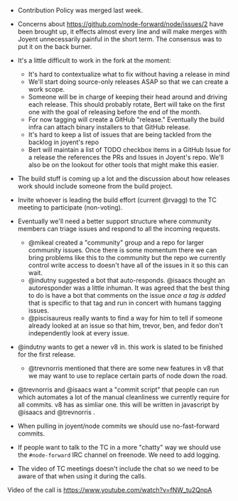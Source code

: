 * Contribution Policy was merged last week.

* Concerns about <https://github.com/node-forward/node/issues/2> have been brought
  up, it effects almost every line and will make merges with Joyent
  unnecessarily painful in the short term. The consensus was to put it on the
  back burner.

* It's a little difficult to work in the fork at the moment:
  * It's hard to contextualize what to fix without having a release in mind
  * We'll start doing source-only releases ASAP so that we can create a work
    scope.
  * Someone will be in charge of keeping their head around and driving each
    release. This should probably rotate, Bert will take on the first one with
    the goal of releasing before the end of the month.
  * For now tagging will create a GitHub "release." Eventually the build infra
    can attach binary installers to that GitHub release.
  * It's hard to keep a list of issues that are being tackled from the backlog
    in joyent's repo
  * Bert will maintain a list of TODO checkbox items in a GitHub Issue for a
    release the references the PRs and Issues in Joyent's repo. We'll also be on
    the lookout for other tools that might make this easier.

* The build stuff is coming up a lot and the discussion about how releases work
  should include someone from the build project.

* Invite whoever is leading the build effort (current @rvagg) to the TC meeting
  to participate (non-voting).

* Eventually we'll need a better support structure where community members can
  triage issues and respond to all the incoming requests.
  * @mikeal created a "community" group and a repo for larger community issues.
    Once there is some momentum there we can bring problems like this to the
    community but the repo we currently control write access to doesn't have all
    of the issues in it so this can wait.
  * @indutny suggested a bot that auto-responds. @isaacs thought an
    autoresponder was a little inhuman. It was agreed that the best thing to do
    is have a bot that comments on the issue *once a tag is added* that is
    specific to that tag and run in concert with humans tagging issues.
  * @piscisaureus really wants to find a way for him to tell if someone already
    looked at an issue so that him, trevor, ben, and fedor don't independently
    look at every issue.

* @indutny wants to get a newer v8 in. this work is slated to be finished for
  the first release.
  * @trevnorris mentioned that there are some new features in v8 that we may
    want to use to replace certain parts of node down the road.

* @trevnorris and @isaacs want a "commit script" that people can run which
  automates a lot of the manual cleanliness we currently require for all commits.
  v8 has as simliar one. this will be written in javascript by @isaacs and
  @trevnorris .

* When pulling in joyent/node commits we should use no-fast-forward commits.

* If people want to talk to the TC in a more "chatty" way we should use the
  `#node-forward` IRC channel on freenode. We need to add logging.

* The video of TC meetings doesn't include the chat so we need to be aware of
  that when using it during the calls.

Video of the call is <https://www.youtube.com/watch?v=fNW_tu2QnpA>

